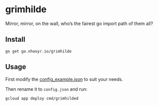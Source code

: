 # grimhilde

Mirror, mirror, on the wall, who’s the fairest go import path of them all?

## Install

```
go get go.nhooyr.io/grimhilde
```

## Usage

First modify the [config_example.json](./cmd/grimhilde/config_example.json) to suit your needs.

Then rename it to `config.json` and run:

```
gcloud app deploy cmd/grimhilded
```